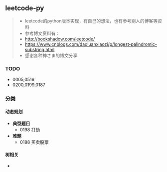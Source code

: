 ## leetcode-py
>* leetcode的python版本实现，有自己的想法，也有参考别人的博客等资料
>* 参考博文资料有：
>  * http://bookshadow.com/leetcode/
>  * https://www.cnblogs.com/daoluanxiaozi/p/longest-palindromic-substring.html
>* 感谢各种神さま的博文分享

### TODO
* 0005,0516
* 0200,0199,0187

### 分类
#### 动态规划
* **典型题目**
  * 0198 打劫
* **难题**
  * 0188 买卖股票

#### 树相关
* 

